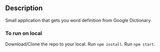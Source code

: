 ## Description

Small application that gets you word definition from Google Dictionary.

### To run on local

Download/Clone the repo to your local. Run `npm install`. Run `npm start`.
